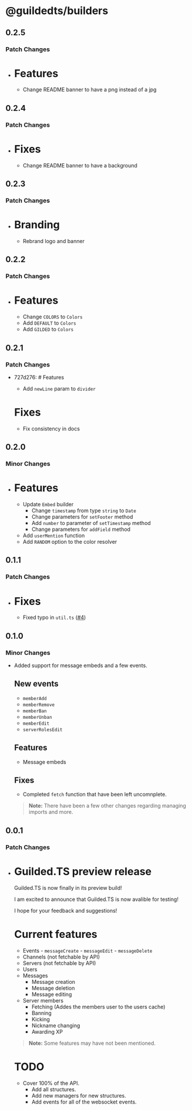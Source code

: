 # @guildedts/builders

## 0.2.5

### Patch Changes

-   # Features

    -   Change README banner to have a png instead of a jpg

## 0.2.4

### Patch Changes

-   # Fixes

    -   Change README banner to have a background

## 0.2.3

### Patch Changes

-   # Branding

    -   Rebrand logo and banner

## 0.2.2

### Patch Changes

-   # Features

    -   Change `COLORS` to `Colors`
    -   Add `DEFAULT` to `Colors`
    -   Add `GILDED` to `Colors`

## 0.2.1

### Patch Changes

-   727d276: # Features

    -   Add `newLine` param to `divider`

    # Fixes

    -   Fix consistency in docs

## 0.2.0

### Minor Changes

-   # Features

    -   Update `Embed` builder
        -   Change `timestamp` from type `string` to `Date`
        -   Change parameters for `setFooter` method
        -   Add `number` to parameter of `setTimestamp` method
        -   Change parameters for `addField` method
    -   Add `userMention` function
    -   Add `RANDOM` option to the color resolver

## 0.1.1

### Patch Changes

-   # Fixes

    -   Fixed typo in `util.ts` ([#4](https://github.com/guildedts/guilded.ts/pull/4))

## 0.1.0

### Minor Changes

-   Added support for message embeds and a few events.

    ## New events

    -   `memberAdd`
    -   `memberRemove`
    -   `memberBan`
    -   `memberUnban`
    -   `memberEdit`
    -   `serverRolesEdit`

    ## Features

    -   Message embeds

    ## Fixes

    -   Completed `fetch` function that have been left uncomnplete.

    > **Note:** There have been a few other changes regarding managing imports and more.

## 0.0.1

### Patch Changes

-   # Guilded.TS preview release

    Guilded.TS is now finally in its preview build!

    I am excited to announce that Guilded.TS is now avalible for testing!

    I hope for your feedback and suggestions!

    # Current features

    -   Events - `messageCreate` - `messageEdit` - `messageDelete`
    -   Channels (not fetchable by API)
    -   Servers (not fetchable by API)
    -   Users
    -   Messages
        -   Message creation
        -   Message deletion
        -   Message editing
    -   Server members
        -   Fetching (Addes the members user to the users cache)
        -   Banning
        -   Kicking
        -   Nickname changing
        -   Awarding XP

    > **Note:** Some features may have not been mentioned.

    # TODO

    -   Cover 100% of the API.
        -   Add all structures.
        -   Add new managers for new structures.
        -   Add events for all of the websocket events.
